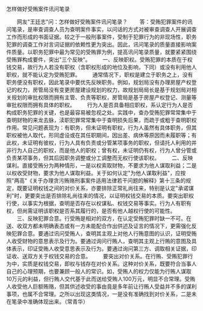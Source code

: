 怎样做好受贿案件讯问笔录




















　　网友"王廷志"问：怎样做好受贿案件讯问笔录？
　　答：受贿犯罪案件的讯问笔录，是审查调查人员为查明案件事实，以问话的方式对被审查调查人开展调查工作而形成的书面证据。较之于一般刑事案件，受制于犯罪行为的非现场性，职务犯罪的调查工作对言词证据的依赖性更为突出。因此，讯问笔录的质量直接影响案件质量。以职务犯罪中最为常见的受贿罪为例，提高讯问笔录质量，就要紧紧围绕受贿罪构成要件，突出"三个反映"。
　　一、反映职权。受贿犯罪的本质在于权钱交易，故行为人若没有职权（含职权形成的地位及影响，下同）或没有利用他人职权，就不能认定为受贿犯罪。
　　通常情况下，职权是建立于职务之上，没有职务便没有职权，因此笔录中要优先反映职务。例如，规划局没有办理房屋产权登记的权力，房管局没有变更房屋建设规划的权力，故规划局局长是基于规划局对相关规划的审批权限而拥有主管、负责等职权，房管局是基于房屋产权登记、测量等审批权限而拥有具体的职权。
　　行为人是否具备相应职权，系认定行为人是否构成职务犯罪的关键，也是最容易被忽视之处。实践中，查办受贿犯罪常常集中于查明财物的来龙去脉，渎职犯罪常常集中于查明损失后果，而疏于或粗于查明职权作用。常见问题表现为：有职务，但未证明有职权，行为人虽然有具体职务，但其职权被他人取代，形同虚设或在其任职期间，因出差、病休等原因而未履职等；有此权，未证明有彼权，行为人具有负责或分管某项事务的职权，但请托人利用的并非行为人自己的职权，而是他人的职权；曾有权，未证明仍有权，行为人曾分管或负责某项事务，但其后因职务调整或分工调整而无权行使该职权。
　　二、反映谋利。直接受贿分为两种情形，一是以权索取财物，不要求为他人谋取利益；二是以权收受财物，要求为他人谋取利益。关于如何认定"为他人谋取利益"，应按照"两高"《关于办理贪污贿赂刑事案件适用法律若干问题的解释》第十三条的规定，既要证明权钱之间的对价关系，亦要排除正常礼尚往来，特别是认定"承诺谋利"时，更要突出是否排除礼尚往来的情况，以证明权钱交易的本质。要突出职权行使，以事实为根据，查明是否存在以权谋私、权钱交易等事实。行为人有职有权，但尚需证明该职权是否系其履行的，是否有他人越权行使的可能性。
　　三、反映犯罪合意。行受贿是相对的双方，在认定受贿犯罪时缺一不可。在送、收双方都未明确表态或有一方未能配合作出供述及证言的情况下，更需强化反映犯罪合意。要通过讯问受贿人，查明其主观上对他人行贿意图的认识，证明受贿人收受财物的意思表示及行为。要通过询问行贿人，查明其主观上行贿的意图及具体表示，印证受贿人收受意思表示及行为。要通过询问第三方、调取相关证据，印证收、送双方关于权钱交易的合意。
　　要突出对价关系。在行贿、受贿犯罪行为中，实质是权钱交易，即权与钱存在对价关系。这种对价关系，既要符合当事人自己的心理预期，也要兼顾一般人的常识。如，受贿人的权力仅能为行贿人谋取10万元的利益，但行贿人交代基于此而送给受贿人100万元，明显不合常理。受贿人收受他人巨额贿赂，但其供述收受的事由竟是多年前让行贿人受益并不多的谋利事项，也属不合常理。之所以出现这类情况，一是没有准确找到对价关系，二是未在笔录中准确体现出来。（常青华）
